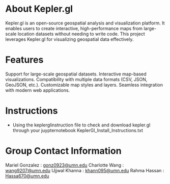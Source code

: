 # About Kepler.gl
Kepler.gl is an open-source geospatial analysis and visualization platform. It enables users to create interactive, 
high-performance maps from large-scale location datasets without needing to write code. 
This project leverages Kepler.gl for visualizing geospatial data effectively.


# Features
Support for large-scale geospatial datasets.
Interactive map-based visualizations.
Compatibility with multiple data formats (CSV, JSON, GeoJSON, etc.).
Customizable map styles and layers.
Seamless integration with modern web applications.

# Instructions 
- Using the keplerglinstruction file to check and download kepler.gl through your juypternotebook
  KeplerGl_Install_Instructions.txt 

# Group Contact Information
Mariel Gonzalez : gonz0923@umn.edu
Charlotte Wang : wang9207@umn.edu
Ujjwal Khanna : khann095@umn.edu
Rahma Hassan : Hassa670@umn.edu
